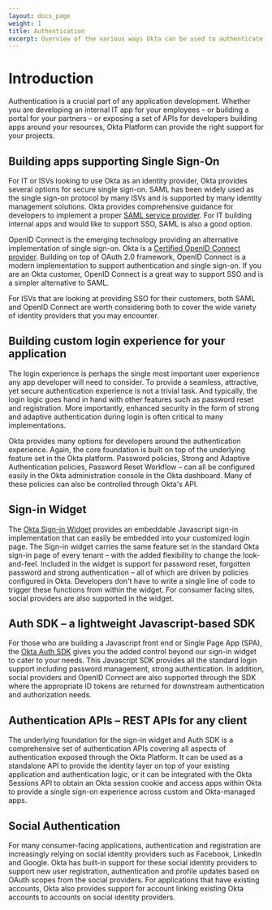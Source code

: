 ```yaml
---
layout: docs_page
weight: 1
title: Authentication
excerpt: Overview of the various ways Okta can be used to authenticate users depending on your needs.
---
```


# Introduction

Authentication is a crucial part of any application development.  Whether you are developing an internal IT app for your employees – or building a portal for your partners – or exposing a set of APIs for developers building apps around your resources, Okta Platform can provide the right support for your projects.

## Building apps supporting Single Sign-On

For IT or ISVs looking to use Okta as an identity provider, Okta
provides several options for secure single sign-on.  SAML has been
widely used as the single sign-on protocol by many ISVs and is
supported by many identity management solutions.  Okta provides
comprehensive guidance for developers to implement a proper
[SAML service provider](/docs/guides/saml_guidance.html).
For IT building internal apps and would like to support SSO, SAML is
also a good option.

OpenID Connect is the emerging technology providing an alternative
implementation of single sign-on.
Okta is a [Certified OpenID Connect provider](http://openid.net/certification/).
Building on top of OAuth 2.0 framework, OpenID Connect is a modern
implementation to support authentication and single sign-on.  If you
are an Okta customer, OpenID Connect is a great way to support SSO and
is a simpler alternative to SAML.

For ISVs that are looking at providing SSO for their customers, both
SAML and OpenID Connect are worth considering both to cover the
wide variety of identity providers that you may encounter.

## Building custom login experience for your application

The login experience is perhaps the single most important user
experience any app developer will need to consider.  To provide a
seamless, attractive, yet secure authentication experience is not a
trivial task.  And typically, the login logic goes hand in hand with
other features such as password reset and registration.  More
importantly, enhanced security in the form of strong and adaptive
authentication during login is often critical to many implementations.

Okta provides many options for developers around the authentication
experience.  Again, the core foundation is built on top of the
underlying feature set in the Okta platform.  Password policies,
Strong and Adaptive Authentication policies, Password Reset Workflow –
can all be configured easily in the Okta administration console in the Okta dashboard.
 Many of these policies can also be controlled through Okta's API.

## Sign-in Widget

The [Okta Sign-in Widget](/code/javascript/okta_sign-in_widget.html)
provides an embeddable Javascript sign-in implementation that can
easily be embedded into your customized login page.  The Sign-in
widget carries the same feature set in the standard Okta sign-in page
of every tenant – with the added flexibility to change the
look-and-feel.  Included in the widget is support for password reset,
forgotten password and strong authentication – all of which are  driven
by policies configured in Okta.  Developers don't have to write a
single line of code to trigger these functions from within the widget.
For consumer facing sites, social providers are also supported in the
widget.

## Auth SDK – a lightweight Javascript-based SDK

For those who are building a Javascript front end or Single Page App
(SPA), the [Okta Auth SDK](/code/javascript/okta_auth_sdk)
gives you the added control beyond our sign-in widget to cater to your
needs.  This Javascript SDK provides all the standard login support
including password management, strong authentication.  In addition,
social providers and OpenID Connect are also supported through the SDK where
the appropriate ID tokens are returned for downstream authentication
and authorization needs.

## Authentication APIs – REST APIs for any client

The underlying foundation for the sign-in widget and Auth SDK is a
comprehensive set of authentication APIs covering all aspects of
authentication exposed through the Okta Platform.  It can be used as a
standalone API to provide the identity layer on top of your existing
application and authentication logic, or it can be integrated with the
Okta Sessions API to obtain an Okta session cookie and access apps
within Okta to provide a single sign-on experience across custom and
Okta-managed apps.

## Social Authentication

For many consumer-facing applications, authentication and registration
are increasingly relying on social identity providers such as
Facebook, LinkedIn and Google.  Okta has built-in support for these
social identity providers to support new user registration,
authentication and profile updates based on OAuth scopes from the
social providers.  For applications that have existing accounts, Okta
also provides support for account linking existing Okta accounts to
accounts on social identity providers.
